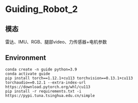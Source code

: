 # Guiding_Robot_2
## 模态

雷达、IMU、RGB、腿部video、力传感器+电机参数

## Environment

```
conda create -n guide python=3.9
conda activate guide
pip install torch==1.12.1+cu113 torchvision==0.13.1+cu113 torchaudio==0.12.1 --extra-index-url https://download.pytorch.org/whl/cu113
pip install -r requirements.txt -i https://pypi.tuna.tsinghua.edu.cn/simple
```

